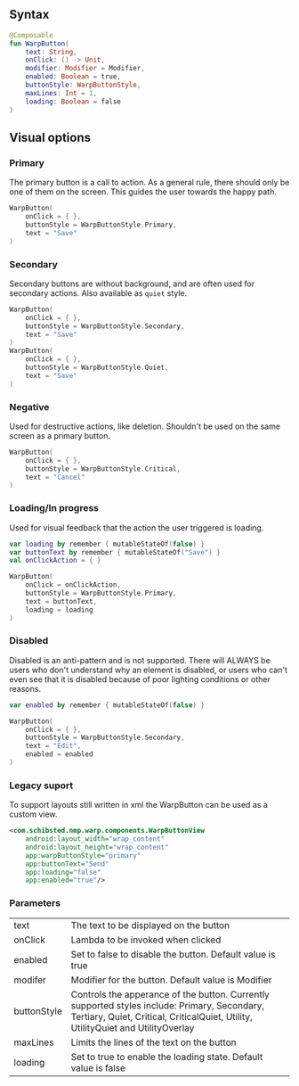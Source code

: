 

## Syntax

```kotlin example
@Composable
fun WarpButton(
    text: String, 
    onClick: () -> Unit, 
    modifier: Modifier = Modifier, 
    enabled: Boolean = true, 
    buttonStyle: WarpButtonStyle, 
    maxLines: Int = 1, 
    loading: Boolean = false
)
```

## Visual options

### Primary

The primary button is a call to action. As a general rule, there should only be
one of them on the screen. This guides the user towards the happy path.

```kotlin example
WarpButton(
    onClick = { }, 
    buttonStyle = WarpButtonStyle.Primary, 
    text = "Save"
)
```

### Secondary

Secondary buttons are without background, and are often used for secondary actions. Also available as `quiet` style.

```kotlin example
WarpButton(
    onClick = { }, 
    buttonStyle = WarpButtonStyle.Secondary, 
    text = "Save"
)
WarpButton(
    onClick = { }, 
    buttonStyle = WarpButtonStyle.Quiet, 
    text = "Save"
)
```

### Negative

Used for destructive actions, like deletion. Shouldn't be used on the same
screen as a primary button.

```kotlin example
WarpButton(
    onClick = { }, 
    buttonStyle = WarpButtonStyle.Critical, 
    text = "Cancel"
)
```

### Loading/In progress

Used for visual feedback that the action the user triggered is loading.

```kotlin example
var loading by remember { mutableStateOf(false) }
var buttonText by remember { mutableStateOf("Save") }
val onClickAction = { }

WarpButton(
    onClick = onClickAction, 
    buttonStyle = WarpButtonStyle.Primary, 
    text = buttonText,
    loading = loading
)
```

### Disabled

Disabled is an anti-pattern and is not supported. There will ALWAYS be users who
don't understand why an element is disabled, or users who can't even see that it
is disabled because of poor lighting conditions or other reasons.

```kotlin example
var enabled by remember { mutableStateOf(false) }

WarpButton(
    onClick = { }, 
    buttonStyle = WarpButtonStyle.Secondary, 
    text = "Edit",
    enabled = enabled
)
```

### Legacy suport
To support layouts still written in xml the WarpButton can be used as a custom view.

```xml example
<com.schibsted.nmp.warp.components.WarpButtonView
    android:layout_width="wrap_content"
    android:layout_height="wrap_content"
    app:warpButtonStyle="primary"
    app:buttonText="Send"
    app:loading="false"
    app:enabled="true"/>
```

### Parameters

| | |
|---|---|
| text | The text to be displayed on the button |
| onClick | Lambda to be invoked when clicked |
| enabled | Set to false to disable the button. Default value is true |
| modifer | Modifier for the button. Default value is Modifier |
| buttonStyle | Controls the apperance of the button. Currently supported styles include: Primary, Secondary, Tertiary, Quiet, Critical, CriticalQuiet, Utility, UtilityQuiet and UtilityOverlay |
| maxLines | Limits the lines of the text on the button |
| loading | Set to true to enable the loading state. Default value is false |

